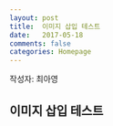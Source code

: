 ```yaml
---
layout: post
title:  이미지 삽입 테스트
date:   2017-05-18
comments: false
categories: Homepage
---
```


작성자: 최아영

## 이미지 삽입 테스트
<span class="image featured"><img src="/images/test.png" alt=""></span>